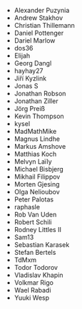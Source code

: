 - Alexander Puzynia
- Andrew Stakhov
- Christian Thillemann
- Daniel Pottenger
- Dariel Marlow
- dos36
- Elijah
- Georg Dangl
- hayhay27
- Jiří Kyzlink
- Jonas S
- Jonathan Robson
- Jonathan Ziller
- Jörg Preiß
- Kevin Thompson
- kysel
- MadMathMike
- Magnus Lindhe
- Markus Amshove
- Matthias Koch
- Melvyn Laïly
- Michael Bisbjerg
- Mikhail Filippov
- Morten Gjesing
- Olga Nelioubov
- Peter Palotas
- raphasle
- Rob Van Uden
- Robert Schili
- Rodney Littles II
- Sam13
- Sebastian Karasek
- Stefan Bertels
- TdMxm
- Todor Todorov
- Vladislav Khapin
- Volkmar Rigo
- Wael Rabadi
- Yuuki Wesp
